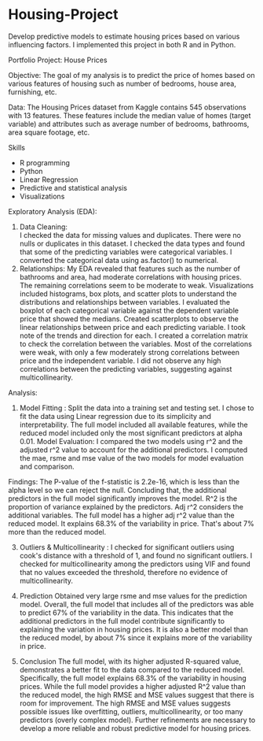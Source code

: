 # Housing-Project
Develop predictive models to estimate housing prices based on various influencing factors. I implemented this project in both R and in Python. 

Portfolio Project: House Prices

Objective:
The goal of my analysis is to predict the price of homes based on various features of housing such as number of bedrooms, house area, furnishing, etc. 

Data: The Housing Prices dataset from Kaggle contains 545 observations with 13 features. These features include the median value of homes (target variable) and attributes such as average number of bedrooms, bathrooms, area square footage, etc.

Skills
- R programming
- Python
- Linear Regression 
- Predictive and statistical analysis 
- Visualizations 

Exploratory Analysis (EDA):
1. Data Cleaning:  
I checked the data for missing values and duplicates. There were no nulls or duplicates in this dataset. 
I checked the data types and found that some of the predicting variables were categorical variables. I converted the categorical data using as.factor() to numerical. 
2. Relationships:
My EDA revealed that features such as the number of bathrooms and area, had moderate correlations with housing prices. The remaining correlations seem to be moderate to weak. Visualizations included histograms, box plots, and scatter plots to understand the distributions and relationships between variables.
I evaluated the boxplot of each categorical variable against the dependent variable price that showed the medians. 
Created scatterplots to observe the linear relationships between price and each predicting variable. I took note of the trends and direction for each. 
I created  a correlation matrix to check the correlation between the variables. Most of the correlations were weak, with only a few moderately strong correlations between price and the independent variable. I did not observe any high correlations between the predicting variables, suggesting against multicollinearity. 


Analysis:
1. Model Fitting :
Split the data into a training set and testing set. 
I chose to fit the data using Linear regression due to its simplicity and interpretability. The full model included all available features, while the reduced model included only the most significant predictors at alpha 0.01.
Model Evaluation:
I compared the two models using r^2 and the adjusted r^2 value to account for the additional predictors. I computed the mae, rsme and mse value of the two models for model evaluation and comparison.

Findings: 
The P-value of the f-statistic is 2.2e-16, which is less than the alpha level so we can reject the null. Concluding that, the additional predictors in the full model significantly improves the model. 
R^2 is the proportion of variance explained by the predictors. Adj r^2 considers the additional variables. The full model has a higher adj r^2 value than the reduced model. It explains 68.3% of the variability in price. That's about 7% more than the reduced model.

3. Outliers & Multicollinearity :
I checked for significant outliers using cook's distance with a threshold of 1, and found no significant outliers. 
I checked for multicollinearity among the predictors using VIF and found that no values exceeded the threshold, therefore no evidence of multicollinearity. 

4. Prediction
Obtained very large rsme and mse values for the prediction model. 
Overall, the full model that includes all of the predictors was able to predict 67% of the variability in the data. This indicates that the additional predictors in the full model contribute significantly to explaining the variation in housing prices. It is also a better model than the reduced model, by about 7% since it explains more of the variability in price.

5. Conclusion
The full model, with its higher adjusted R-squared value, demonstrates a better fit to the data compared to the reduced model. Specifically, the full model explains 68.3% of the variability in housing prices. While the full model provides a higher adjusted R^2 value than the reduced model, the high RMSE and MSE values suggest that there is room for improvement. The high RMSE and MSE values suggests possible issues like overfitting, outliers, multicollinearity, or too many predictors (overly complex model). Further refinements are necessary to develop a more reliable and robust predictive model for housing prices.
